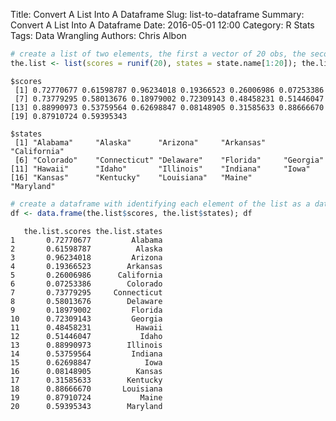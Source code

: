 Title: Convert A List Into A Dataframe
Slug: list-to-dataframe
Summary: Convert A List Into A Dataframe
Date: 2016-05-01 12:00
Category: R Stats
Tags: Data Wrangling
Authors: Chris Albon




```R
# create a list of two elements, the first a vector of 20 obs, the second 20 state names
the.list <- list(scores = runif(20), states = state.name[1:20]); the.list
```




    $scores
     [1] 0.72770677 0.61598787 0.96234018 0.19366523 0.26006986 0.07253386
     [7] 0.73779295 0.58013676 0.18979002 0.72309143 0.48458231 0.51446047
    [13] 0.88990973 0.53759564 0.62698847 0.08148905 0.31585633 0.88666670
    [19] 0.87910724 0.59395343

    $states
     [1] "Alabama"     "Alaska"      "Arizona"     "Arkansas"    "California"
     [6] "Colorado"    "Connecticut" "Delaware"    "Florida"     "Georgia"    
    [11] "Hawaii"      "Idaho"       "Illinois"    "Indiana"     "Iowa"       
    [16] "Kansas"      "Kentucky"    "Louisiana"   "Maine"       "Maryland"   





```R
# create a dataframe with identifying each element of the list as a dataframe column
df <- data.frame(the.list$scores, the.list$states); df
```




       the.list.scores the.list.states
    1       0.72770677         Alabama
    2       0.61598787          Alaska
    3       0.96234018         Arizona
    4       0.19366523        Arkansas
    5       0.26006986      California
    6       0.07253386        Colorado
    7       0.73779295     Connecticut
    8       0.58013676        Delaware
    9       0.18979002         Florida
    10      0.72309143         Georgia
    11      0.48458231          Hawaii
    12      0.51446047           Idaho
    13      0.88990973        Illinois
    14      0.53759564         Indiana
    15      0.62698847            Iowa
    16      0.08148905          Kansas
    17      0.31585633        Kentucky
    18      0.88666670       Louisiana
    19      0.87910724           Maine
    20      0.59395343        Maryland
